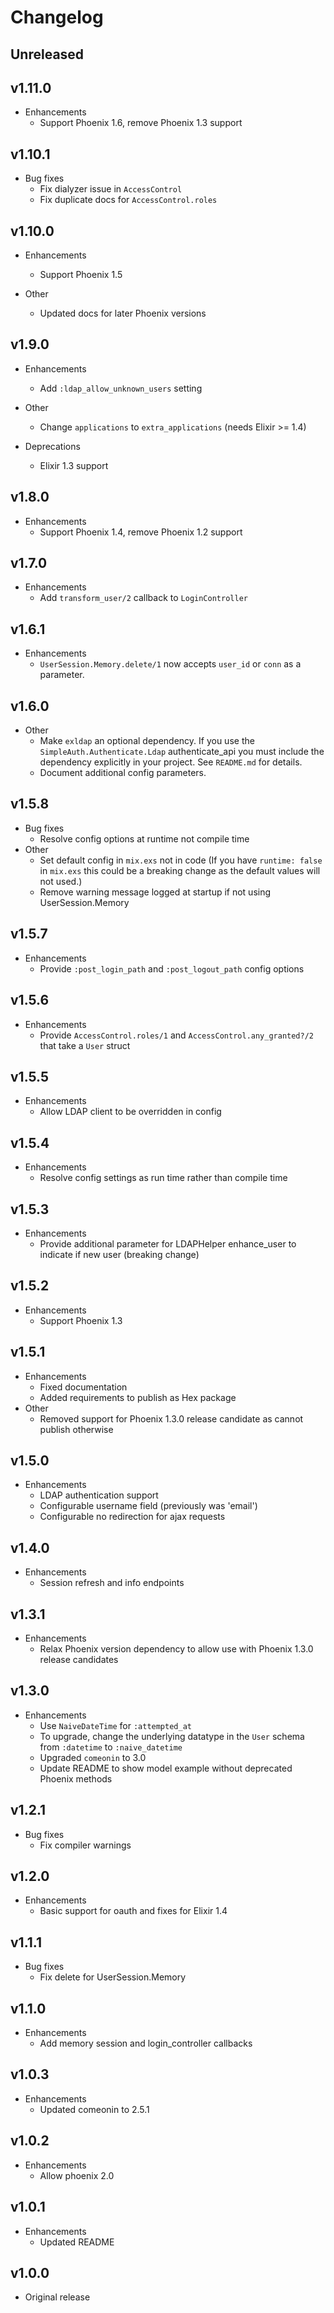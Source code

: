 # Changelog

## Unreleased

## v1.11.0

* Enhancements
  * Support Phoenix 1.6, remove Phoenix 1.3 support

## v1.10.1

* Bug fixes
  * Fix dialyzer issue in `AccessControl`
  * Fix duplicate docs for `AccessControl.roles`

## v1.10.0

* Enhancements
  * Support Phoenix 1.5

* Other
  * Updated docs for later Phoenix versions

## v1.9.0

* Enhancements
  * Add `:ldap_allow_unknown_users` setting

* Other
  * Change `applications` to `extra_applications` (needs Elixir >= 1.4)

* Deprecations
  * Elixir 1.3 support

## v1.8.0

* Enhancements
  * Support Phoenix 1.4, remove Phoenix 1.2 support

## v1.7.0

* Enhancements
  * Add `transform_user/2` callback to `LoginController`

## v1.6.1

* Enhancements
  * `UserSession.Memory.delete/1` now accepts `user_id` or `conn` as a parameter.

## v1.6.0

* Other
  * Make `exldap` an optional dependency.  If you use the `SimpleAuth.Authenticate.Ldap` authenticate_api you must include
 the dependency explicitly in your project. See `README.md` for details.
  * Document additional config parameters.

## v1.5.8

* Bug fixes
  * Resolve config options at runtime not compile time
* Other
  * Set default config in `mix.exs` not in code (If you have `runtime: false` in `mix.exs` this could be a breaking change as the default values will not used.)
  * Remove warning message logged at startup if not using UserSession.Memory

## v1.5.7

* Enhancements
  * Provide `:post_login_path` and `:post_logout_path` config options

## v1.5.6

* Enhancements
  * Provide `AccessControl.roles/1` and `AccessControl.any_granted?/2` that take a `User` struct

## v1.5.5

* Enhancements
  * Allow LDAP client to be overridden in config

## v1.5.4

* Enhancements
  * Resolve config settings as run time rather than compile time

## v1.5.3

* Enhancements
  * Provide additional parameter for LDAPHelper enhance_user to indicate if new user (breaking change)

## v1.5.2

* Enhancements
  * Support Phoenix 1.3

## v1.5.1

* Enhancements
  * Fixed documentation
  * Added requirements to publish as Hex package
* Other
  * Removed support for Phoenix 1.3.0 release candidate as cannot publish otherwise

## v1.5.0

* Enhancements
  * LDAP authentication support
  * Configurable username field (previously was 'email')
  * Configurable no redirection for ajax requests

## v1.4.0

* Enhancements
  * Session refresh and info endpoints

## v1.3.1

* Enhancements
  * Relax Phoenix version dependency to allow use with Phoenix 1.3.0 release candidates

## v1.3.0

* Enhancements
  * Use `NaiveDateTime` for `:attempted_at`
  * To upgrade, change the underlying datatype in the `User` schema from `:datetime` to `:naive_datetime`
  * Upgraded `comeonin` to 3.0
  * Update README to show model example without deprecated Phoenix methods

## v1.2.1

* Bug fixes
  * Fix compiler warnings

## v1.2.0

* Enhancements
  * Basic support for oauth and fixes for Elixir 1.4

## v1.1.1

* Bug fixes
  * Fix delete for UserSession.Memory

## v1.1.0

* Enhancements
  * Add memory session and login_controller callbacks

## v1.0.3

* Enhancements
  * Updated comeonin to 2.5.1

## v1.0.2

* Enhancements
  * Allow phoenix 2.0

## v1.0.1

* Enhancements
  * Updated README

## v1.0.0

* Original release
